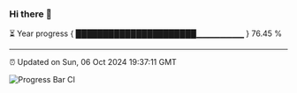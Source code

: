 ### Hi there 👋

⏳ Year progress { ██████████████████████▁▁▁▁▁▁▁▁ } 76.45 %

---

⏰ Updated on Sun, 06 Oct 2024 19:37:11 GMT

![Progress Bar CI](https://github.com/IshwaranRudhara/GIT-ACTION/workflows/Progress%20Bar%20CI/badge.svg)
